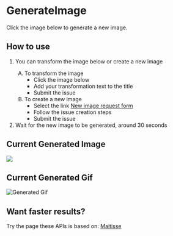 # GenerateImage
Click the image below to generate a new image.

## How to use
<ol>
  <li>You can transform the image below or create a new image</li>
  <ol type='A'>
      <li>To transform the image
        <ul>
          <li>Click the image below</li>
          <li>Add your transformation text to the title</li>
          <li>Submit the issue</li>
        </ul>
      </li>
      <li>To create a new image
        <ul>
          <li>Select the link <a href='https://github.com/MatissesProjects/GenerateImage/issues/new?title=CreateImage:%20Create%20New%20Image&template=NewImage.yml'>New image request form</a></li>
          <li>Follow the issue creation steps</li>
          <li>Submit the issue</li>
        </ul>
      </li>
    </ol>
    <li>Wait for the new image to be generated, around 30 seconds</li>
</ol>

## Current Generated Image
[<img src='https://fileserver.matissetec.dev/output/similarImages/630649313860780043/8197715679/8197715679/png'>](https://github.com/MatissesProjects/GenerateImage/issues/new?title=Transform:%20&body=No%20need%20to%20modify%20the%20body,%20just%20add%20your%20transformation%20to%20the%20photo%20in%20the%20title)

## Current Generated Gif
![Generated Gif](https://fileserver.matissetec.dev/output/backgroundExtenderGif/630649313860780043/7529895385/TestFile_00009/gif)


## Want faster results?
Try the page these APIs is based on: [Maitisse](https://deepnarration.matissetec.dev/)

